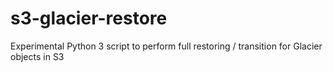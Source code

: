 # s3-glacier-restore
Experimental Python 3 script to perform full restoring / transition for Glacier objects in S3
